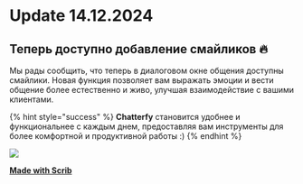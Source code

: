 # Update 14.12.2024

## Теперь доступно добавление смайликов 🔥

Мы рады сообщить, что теперь в диалоговом окне общения доступны смайлики. Новая функция позволяет вам выражать эмоции и вести общение более естественно и живо, улучшая взаимодействие с вашими клиентами.

{% hint style="success" %}
**Chatterfy** становится удобнее и функциональнее с каждым днем, предоставляя вам инструменты для более комфортной и продуктивной работы :)
{% endhint %}

![](https://ajeuwbhvhr.cloudimg.io/colony-recorder.s3.amazonaws.com/files/2024-12-14/42845cf1-3d56-45ff-9a09-8c37ff54409d/user_cropped_screenshot.jpeg?tl_px=297,444\&br_px=2016,1406\&force_format=jpeg\&q=100\&width=1120.0\&wat=1\&wat_opacity=1\&wat_gravity=northwest\&wat_url=https://colony-recorder.s3.amazonaws.com/images/watermarks/EAB308_standard.png\&wat_pad=524,554)

[**Made with Scrib**](https://scribehow.com/shared/Google_Chrome_Workflow__j34rTXQlRimij058cuPwlA)
